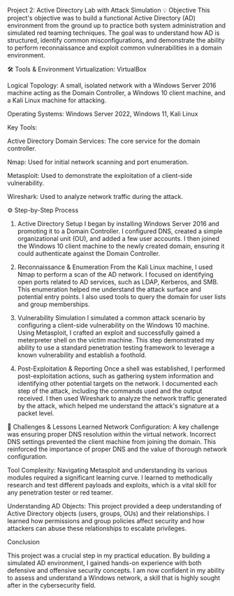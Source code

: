 Project 2: Active Directory Lab with Attack Simulation
💡 Objective
This project's objective was to build a functional Active Directory (AD) environment from the ground up to practice both system administration and simulated red teaming techniques. The goal was to understand how AD is structured, identify common misconfigurations, and demonstrate the ability to perform reconnaissance and exploit common vulnerabilities in a domain environment.

🛠️ Tools & Environment
Virtualization: VirtualBox

Logical Topology: A small, isolated network with a Windows Server 2016 machine acting as the Domain Controller, a Windows 10 client machine, and a Kali Linux machine for attacking.

Operating Systems: Windows Server 2022, Windows 11, Kali Linux

Key Tools:

Active Directory Domain Services: The core service for the domain controller.

Nmap: Used for initial network scanning and port enumeration.

Metasploit: Used to demonstrate the exploitation of a client-side vulnerability.

Wireshark: Used to analyze network traffic during the attack.

⚙️ Step-by-Step Process
1. Active Directory Setup
I began by installing Windows Server 2016 and promoting it to a Domain Controller. I configured DNS, created a simple organizational unit (OU), and added a few user accounts. I then joined the Windows 10 client machine to the newly created domain, ensuring it could authenticate against the Domain Controller.

2. Reconnaissance & Enumeration
From the Kali Linux machine, I used Nmap to perform a scan of the AD network. I focused on identifying open ports related to AD services, such as LDAP, Kerberos, and SMB. This enumeration helped me understand the attack surface and potential entry points. I also used tools to query the domain for user lists and group memberships.

3. Vulnerability Simulation
I simulated a common attack scenario by configuring a client-side vulnerability on the Windows 10 machine. Using Metasploit, I crafted an exploit and successfully gained a meterpreter shell on the victim machine. This step demonstrated my ability to use a standard penetration testing framework to leverage a known vulnerability and establish a foothold.

4. Post-Exploitation & Reporting
Once a shell was established, I performed post-exploitation actions, such as gathering system information and identifying other potential targets on the network. I documented each step of the attack, including the commands used and the output received. I then used Wireshark to analyze the network traffic generated by the attack, which helped me understand the attack's signature at a packet level.

🧠 Challenges & Lessons Learned
Network Configuration: A key challenge was ensuring proper DNS resolution within the virtual network. Incorrect DNS settings prevented the client machine from joining the domain. This reinforced the importance of proper DNS and the value of thorough network configuration.

Tool Complexity: Navigating Metasploit and understanding its various modules required a significant learning curve. I learned to methodically research and test different payloads and exploits, which is a vital skill for any penetration tester or red teamer.

Understanding AD Objects: This project provided a deep understanding of Active Directory objects (users, groups, OUs) and their relationships. I learned how permissions and group policies affect security and how attackers can abuse these relationships to escalate privileges.

Conclusion

This project was a crucial step in my practical education. By building a simulated AD environment, I gained hands-on experience with both defensive and offensive security concepts. I am now confident in my ability to assess and understand a Windows network, a skill that is highly sought after in the cybersecurity field.
